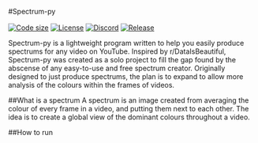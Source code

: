 #Spectrum-py

[<img align="center" alt="Code size" src="https://img.shields.io/github/languages/code-size/Samuel-Roach/spectrum-py?color=581845&style=flat-square">](https://github.com/Samuel-Roach/spectrum-py)
[<img align="center" alt="License" src="https://img.shields.io/github/license/Samuel-Roach/spectrum-py?color=900C3F&style=flat-square">](https://github.com/Samuel-Roach/spectrum-py)
[<img align="center" alt="Discord" src="https://img.shields.io/discord/627266567306215426?color=%23C70039">](https://discord.gg/4y7dbT3)
[<img align="center" alt="Release" src="https://img.shields.io/github/v/release/Samuel-Roach/spectrum-py?color=FF5733&style=flat-square">](https://github.com/Samuel-Roach/spectrum-py)

Spectrum-py is a lightweight program written to help you easily produce spectrums for any video on YouTube. Inspired by r/DataIsBeautiful, Spectrum-py was created as a solo project to fill the gap found by the abscense of any easy-to-use and free spectrum creator. Originally designed to just produce spectrums, the plan is to expand to allow more analysis of the colours within the frames of videos.

##What is a spectrum
A spectrum is an image created from averaging the colour of every frame in a video, and putting them next to each other. The idea is to create a global view of the dominant colours throughout a video.

##How to run
